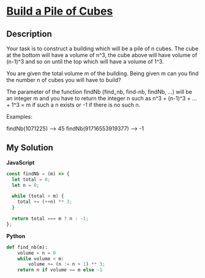 # [Build a Pile of Cubes](https://www.codewars.com/kata/5592e3bd57b64d00f3000047)

## Description

Your task is to construct a building which will be a pile of n cubes. The cube at the bottom will have a volume of n^3, the cube above will have volume of (n-1)^3 and so on until the top which will have a volume of 1^3.

You are given the total volume m of the building. Being given m can you find the number n of cubes you will have to build?

The parameter of the function findNb (find_nb, find-nb, findNb, ...) will be an integer m and you have to return the integer n such as n^3 + (n-1)^3 + ... + 1^3 = m if such a n exists or -1 if there is no such n.

Examples:

findNb(1071225) --> 45
findNb(91716553919377) --> -1

## My Solution

**JavaScript**

```js
const findNb = (m) => {
  let total = 0;
  let n = 0;

  while (total < m) {
    total += (++n) ** 3;
  }

  return total === m ? n : -1;
};
```

**Python**

```py
def find_nb(m):
    volume = n = 0
    while volume < m:
        volume += (n := n + 1) ** 3;
    return n if volume == m else -1
```
